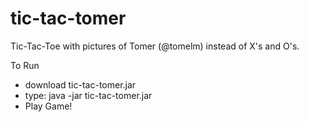 tic-tac-tomer
=============

Tic-Tac-Toe with pictures of Tomer (@tomelm) instead of X's and O's. 

To Run
- download tic-tac-tomer.jar
- type: java -jar tic-tac-tomer.jar
- Play Game!
